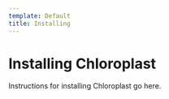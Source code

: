 ```yaml
---
template: Default
title: Installing
---
```


# Installing Chloroplast

Instructions for installing Chloroplast go here.